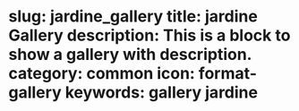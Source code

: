 slug: jardine_gallery
title: jardine Gallery
description: This is a block to show a gallery with description.
category: common
icon: format-gallery
keywords: gallery jardine
=====